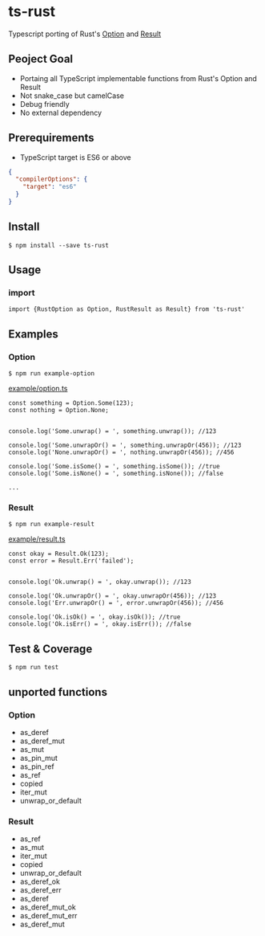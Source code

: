 # ts-rust

Typescript porting of Rust's [Option](https://doc.rust-lang.org/std/option/enum.Option.html) and [Result](https://doc.rust-lang.org/std/result/enum.Result.html)


## Peoject Goal
- Portaing all TypeScript implementable functions from Rust's Option and Result
- Not snake_case but camelCase
- Debug friendly
- No external dependency

## Prerequirements
- TypeScript target is ES6 or above

```json:tsconfig.json
{
  "compilerOptions": {
    "target": "es6"
  }
}
```

## Install

```
$ npm install --save ts-rust
```


## Usage

### import
```
import {RustOption as Option, RustResult as Result} from 'ts-rust'
```


## Examples

### Option

```
$ npm run example-option
```

[example/option.ts](./src/examples/option.ts)

```
const something = Option.Some(123);
const nothing = Option.None;


console.log('Some.unwrap() = ', something.unwrap()); //123

console.log('Some.unwrapOr() = ', something.unwrapOr(456)); //123
console.log('None.unwrapOr() = ', nothing.unwrapOr(456)); //456

console.log('Some.isSome() = ', something.isSome()); //true
console.log('Some.isNone() = ', something.isNone()); //false

...
```

### Result
```
$ npm run example-result
```

[example/result.ts](./src/examples/result.ts)

```
const okay = Result.Ok(123);
const error = Result.Err('failed');


console.log('Ok.unwrap() = ', okay.unwrap()); //123

console.log('Ok.unwrapOr() = ', okay.unwrapOr(456)); //123
console.log('Err.unwrapOr() = ', error.unwrapOr(456)); //456

console.log('Ok.isOk() = ', okay.isOk()); //true
console.log('Ok.isErr() = ', okay.isErr()); //false
```


## Test & Coverage

```
$ npm run test
```

## unported functions

### Option
- as_deref
- as_deref_mut
- as_mut
- as_pin_mut
- as_pin_ref
- as_ref
- copied
- iter_mut
- unwrap_or_default

### Result
- as_ref
- as_mut
- iter_mut
- copied
- unwrap_or_default
- as_deref_ok
- as_deref_err
- as_deref
- as_deref_mut_ok
- as_deref_mut_err
- as_deref_mut
